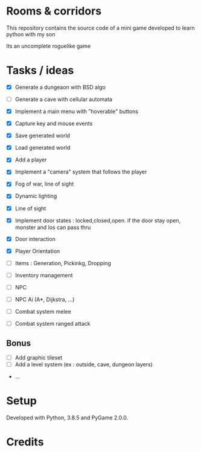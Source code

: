 # Rooms & corridors

This repository contains the source code of a mini game developed to learn python with my son

Its an uncomplete roguelike game


# Tasks / ideas

- [x] Generate a dungeaon with BSD algo
- [ ] Generate a cave with cellular automata
- [x] Implement a main menu with "hoverable" buttons
- [x] Capture key and mouse events
- [x] Save generated world
- [x] Load generated world
- [x] Add a player
- [x] Implement a "camera" system that follows the player
- [x] Fog of war, line of sight
- [x] Dynamic lighting
- [x] Line of sight
- [x] Implement door states : locked,closed,open. if the door stay open, monster and los can pass thru
- [x] Door interaction
- [x] Player Orientation
- [ ] Items :  Generation, Pickinkg, Dropping
- [ ] Inventory management
- [ ] NPC
- [ ] NPC Ai (A*, Dijkstra, ...)
- [ ] Combat system melee
- [ ] Combat system ranged attack




## Bonus

- [ ] Add graphic tileset
- [ ] Add a level system (ex : outside, cave, dungeon layers)
- ...

# Setup
Developed with Python, 3.8.5 and PyGame 2.0.0.

# Credits
